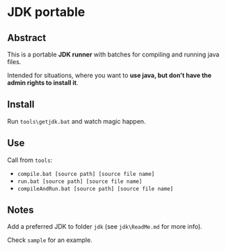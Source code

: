 # JDK portable

## Abstract

This is a portable **JDK runner** with batches for compiling and running java files.

Intended for situations, where you want to **use java, but don't have the admin rights to install it**.

## Install

Run `tools\getjdk.bat` and watch magic happen.

## Use

Call from `tools`:
* `compile.bat [source path] [source file name]`
* `run.bat [source path] [source file name]`
* `compileAndRun.bat [source path] [source file name]`

## Notes

Add a preferred JDK to folder `jdk` (see `jdk\ReadMe.md` for more info).

Check `sample` for an example.

